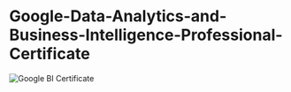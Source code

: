 # Google-Data-Analytics-and-Business-Intelligence-Professional-Certificate

![Google BI Certificate](https://github.com/user-attachments/assets/ca8de5c4-906c-4997-92d1-a01c7d811082)
